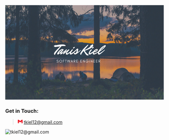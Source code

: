 <img src='./assets/banners/Script Camping Facebook Cover.png' height="300" width="600">

### Get in Touch:

> <img alt="Gmail" src="./assets/logos/gmail.svg" height="15" width="15"/>  tkiel12@gmail.com 

<img alt="tkiel12@gmail.com" src="https://img.shields.io/badge/Gmail-D14836?style=for-the-badge&logo=gmail&logoColor=white" />

<!--
**TanisTanis/TanisTanis** is a ✨ _special_ ✨ repository because its `README.md` (this file) appears on your GitHub profile.

Here are some ideas to get you started:

- 🔭 I’m currently working on ...
- 🌱 I’m currently learning ...
- 👯 I’m looking to collaborate on ...
- 🤔 I’m looking for help with ...
- 💬 Ask me about ...
- 📫 How to reach me: ...
- 😄 Pronouns: ...
- ⚡ Fun fact: ...
-->
